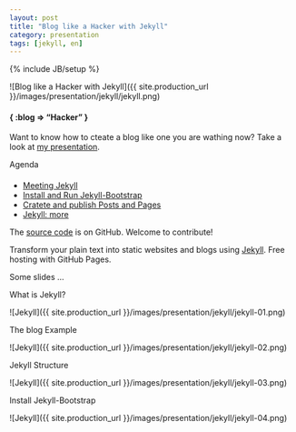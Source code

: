 ```yaml
---
layout: post
title: "Blog like a Hacker with Jekyll"
category: presentation
tags: [jekyll, en]
---
```

{% include JB/setup %}


![Blog like a Hacker with Jekyll]({{ site.production_url }}/images/presentation/jekyll/jekyll.png)

#### { :blog => “Hacker” }

Want to know how to cteate a blog like one you are wathing now? Take a look at [my presentation](http://blog4hacker.herokuapp.com).

Agenda 
#### 
* [Meeting Jekyll](http://blog4hacker.herokuapp.com/slide4)
* [Install and Run Jekyll-Bootstrap](http://blog4hacker.herokuapp.com/slide9)
* [Cratete and publish Posts and Pages](http://blog4hacker.herokuapp.com/slide12)
* [Jekyll: more](http://blog4hacker.herokuapp.com/slide17)

<!-- more -->

The [source code](https://github.com/mekhovov/blog4hacker_presentation) is on GitHub. Welcome to contribute!

Transform your plain text into static websites and blogs using [Jekyll](http://jekyllrb.com). Free hosting with GitHub Pages.

Some slides ...

What is Jekyll?

![Jekyll]({{ site.production_url }}/images/presentation/jekyll/jekyll-01.png)

The blog Example

![Jekyll]({{ site.production_url }}/images/presentation/jekyll/jekyll-02.png)

Jekyll Structure

![Jekyll]({{ site.production_url }}/images/presentation/jekyll/jekyll-03.png)

Install Jekyll-Bootstrap

![Jekyll]({{ site.production_url }}/images/presentation/jekyll/jekyll-04.png)
